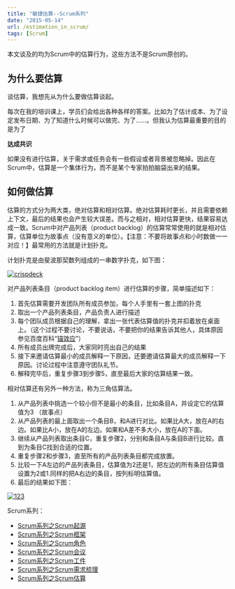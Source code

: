 ```yaml
---
title: "敏捷估算--Scrum系列"
date: "2015-05-14"
url: /estimation_in_scrum/
tags: [Scrum]
---
```


本文谈及的均为Scrum中的估算行为，这些方法不是Scrum原创的。

## 为什么要估算

谈估算，我想先从为什么要做估算谈起。

每次在我的培训课上，学员们会给出各种各样的答案。比如为了估计成本、为了设定发布日期、为了知道什么时候可以做完、为了……。但我认为估算最重要的目的是为了

**达成共识**

如果没有进行估算，关于需求或任务会有一些假设或者背景被忽略掉。因此在Scrum中，估算是一个集体行为，而不是某个专家拍拍脑袋出来的结果。

## 如何做估算

估算的方式分为两大类，绝对估算和相对估算。绝对估算耗时更长，并且需要依赖上下文，最后的结果也会产生较大误差。而与之相对，相对估算更快，结果容易达成一致。Scrum中对产品列表（product backlog）的估算常常使用的就是相对估算，估算单位为故事点（没有意义的单位）。【注意：不要将故事点和小时数做一一对应！】最常用的方法就是计划扑克。

计划扑克是由斐波那契数列组成的一串数字扑克，如下图：

[![crispdeck](/wp-content/uploads/2015/05/crispdeck.jpg)](/wp-content/uploads/2015/05/crispdeck.jpg)

对产品列表条目（product backlog item）进行估算的步骤，简单描述如下：

1. 首先估算需要开发团队所有成员参加，每个人手里有一套上图的扑克
2. 取出一个产品列表条目，产品负责人进行描述
3. 每个团队成员根据自己的理解，拿出一张代表估算值的扑克并扣着放在桌面上。（这个过程不要讨论，不要说话，不要把你的结果告诉其他人，具体原因参见百度百科“[锚效应](https://baike.baidu.com/link?url=3iKvloFmsvMtKlbr6a7DRTz9GLihVcb7Yroj37_tqxwjqGnnKD9Qj0TZcnRBX3h4bNCIf07RrykWYNzfcfr2Nq)”）
4. 所有成员出牌完成后，大家同时亮出自己的结果
5. 接下来邀请估算最小的成员解释一下原因，还要邀请估算最大的成员解释一下原因。讨论过程中注意遵守团队礼节。
6. 解释完毕后，重复步骤3到步骤5，直至最后大家的估算结果一致。

相对估算还有另外一种方法，称为三角估算法。

1. 从产品列表中挑选一个较小但不是最小的条目，比如条目A，并设定它的估算值为3 （故事点）
2. 从产品列表的最上面取出一个条目B，和A进行对比。如果比A大，放在A的右边。如果比A小，放在A的左边。如果和A差不多大小，放在A的下面。
3. 继续从产品列表取出条目C，重复步骤2，分别和条目A与条目B进行比较。直到为条目C找到合适的位置。
4. 重复步骤2和步骤3，直至所有的产品列表条目都完成放置。
5. 比较一下A左边的产品列表条目，估算值为2还是1，把左边的所有条目估算值设置为2或1.同样的把A右边的条目，按列标明估算值。
6. 最后的结果如下图：

[![123](/wp-content/uploads/2015/05/123.jpg)](/wp-content/uploads/2015/05/123.jpg)

Scrum系列：

- [Scrum系列之Scrum起源](/scrum_history/)
- [Scrum系列之Scrum框架](/scrum_framework/)
- [Scrum系列之Scrum角色](/scrum_role/)
- [Scrum系列之Scrum会议](/scrum_meeting/)
- [Scrum系列之Scrum工件](/scrum_foundation_artifact/)
- [Scrum系列之Scrum需求梳理](/scrum_product_backlog_refinement/)
- [Scrum系列之Scrum估算](/estimation_in_scrum/)
